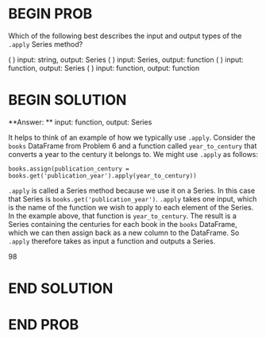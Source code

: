 # BEGIN PROB

Which of the following best describes the input and output types of the `.apply` Series method?

( ) input: string, output: Series
( ) input: Series, output: function
( ) input: function, output: Series
( ) input: function, output: function

# BEGIN SOLUTION

**Answer: ** input: function, output: Series

It helps to think of an example of how we typically use `.apply`. Consider the `books` DataFrame from Problem 6 and a function called `year_to_century` that converts a year to the century it belongs to. We might use `.apply` as follows:

`books.assign(publication_century = books.get('publication_year').apply(year_to_century))`

`.apply` is called a Series method because we use it on a Series. In this case that Series is `books.get('publication_year')`. `.apply` takes one input, which is the name of the function we wish to apply to each element of the Series. In the example above, that function is `year_to_century`. The result is a Series containing the centuries for each book in the `books` DataFrame, which we can then assign back as a new column to the DataFrame. So `.apply` therefore takes as input a function and outputs a Series.

<average>98</average>
# END SOLUTION

# END PROB